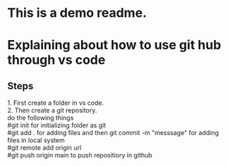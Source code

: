 # This is a demo readme.
# Explaining about how to use git hub through vs code<br>
<h2>Steps </h2>
1. First create a folder in vs code.<br>
2. Then create a git repository.<br>
do the following things<br>
#git init for initializing folder as git<br>
#git add . for adding files and then git commit -m "messsage" for adding files in local system<br>
#git remote add origin url<br>
#git push origin main to push repositiory in github<br>
